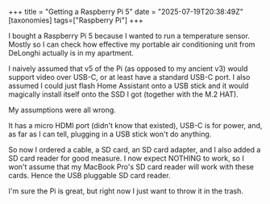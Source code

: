 +++
title = "Getting a Raspberry Pi 5"
date = "2025-07-19T20:38:49Z"
[taxonomies]
tags=["Raspberry Pi"]
+++

I bought a Raspberry Pi 5 because I wanted to run a temperature sensor. Mostly
so I can check how effective my portable air conditioning unit from DeLonghi
actually is in my apartment.

I naively assumed that v5 of the Pi (as opposed to my ancient v3) would support
video over USB-C, or at least have a standard USB-C port. I also assumed I
could just flash Home Assistant onto a USB stick and it would magically install
itself onto the SSD I got (together with the M.2 HAT).

My assumptions were all wrong.

It has a micro HDMI port (didn't know that existed), USB-C is for power, and,
as far as I can tell, plugging in a USB stick won't do anything.

So now I ordered a cable, a SD card, an SD card adapter, and I also added a SD
card reader for good measure. I now expect NOTHING to work, so I won't assume
that my MacBook Pro's SD card reader will work with these cards. Hence the USB
pluggable SD card reader.

I'm sure the Pi is great, but right now I just want to throw it in the trash.
